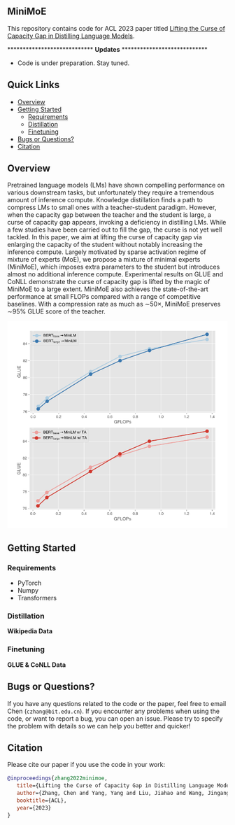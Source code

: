 ## MiniMoE

This repository contains code for ACL 2023 paper titled [Lifting the Curse of Capacity Gap in Distilling Language Models]().

**************************** **Updates** ****************************

<!-- Thanks for your interest in our repo! -->

* Code is under preparation. Stay tuned.

## Quick Links

  - [Overview](#overview)
  - [Getting Started](#getting-started)
    - [Requirements](#requirements)
    - [Distillation](#distillation)
    - [Finetuning](#finetuning)
  - [Bugs or Questions?](#bugs-or-questions)
  - [Citation](#citation)

## Overview

Pretrained language models (LMs) have shown compelling performance on various downstream tasks, but unfortunately they require a tremendous amount of inference compute. Knowledge distillation finds a path to compress LMs to small ones with a teacher-student paradigm. However, when the capacity gap between the teacher and the student is large, a curse of capacity gap appears, invoking a deficiency in distilling LMs. While a few studies have been carried out to fill the gap, the curse is not yet well tackled. In this paper, we aim at lifting the curse of capacity gap via enlarging the capacity of the student without notably increasing the inference compute. Largely motivated by sparse activation regime of mixture of experts (MoE), we propose a mixture of minimal experts (MiniMoE), which imposes extra parameters to the student but introduces almost no additional inference compute. Experimental results on GLUE and CoNLL demonstrate the curse of capacity gap is lifted by the magic of MiniMoE to a large extent. MiniMoE also achieves the state-of-the-art performance at small FLOPs compared with a range of competitive baselines. With a compression rate as much as $\sim$50$\times$, MiniMoE preserves $\sim$95\% GLUE score of the teacher.

<img src="./assets/minimoe_motivation.png" width=600 alt="minimoe" align=center/>

## Getting Started

### Requirements

- PyTorch
- Numpy
- Transformers

### Distillation

**Wikipedia Data**

### Finetuning

**GLUE & CoNLL Data**

<!--
### GLUE Data

Get GLUE data through the [link](https://github.com/nyu-mll/jiant/blob/master/scripts/download_glue_data.py) and put it to the corresponding directory. For example, MRPC dataset should be placed into `datasets/mrpc`.

### CoNLL Data

### Training & Evaluation


The training and evaluation are achieved in several scripts. We provide example scripts as follows.

**Finetuning**

We provide an example of finetuning `bert-base-uncased` on RTE in `scripts/run_finetuning_rte.sh`. We explain some important arguments in following:
* `--model_type`: Variant to use, should be `ft` in the case.
* `--model_path`: Pretrained language models to start with, should be `bert-base-uncased` in the case and can be others as you like.
* `--task_name`: Task to use, should be chosen from `rte`, `mrpc`, `stsb`, `sst2`, `qnli`, `qqp`, `mnli`, and `mnlimm`.
* `--data_type`: Input format to use, default to `combined`.

**Pruning**

We provide and example of pruning a finetuned checkpoint on RTE in `scripts/run_pruning_rte.sh`. The arguments should be self-contained.

**Distillation**

We provide an example of distilling a finetuned teacher to a layer-dropped or parameter-pruned student on RTE in `scripts/run_distillation_rte.sh`. We explain some important arguments in following:
* `--model_type`: Variant to use, should be `kd` in the case.
* `--teacher_model_path`: Teacher models to use, should be the path to the finetuned teacher checkpoint.
* `--student_model_path`: Student models to initialize, should be the path to the pruned/finetuned teacher checkpoint depending on the way you would like to initialize the student.
* `--student_sparsity`: Student sparsity, should be set if you would like to use parameter-pruned student, e.g., 70. Otherwise, this argument should be left blank.
* `--student_layer`: Student layer, should be set if you would like to use layer-dropped student, e.g., 4.

**Teacher Sparsification**

We provide an example of sparsfying the teacher based on the student on RTE in `scripts/run_sparsification_rte.sh`. We explain some important arguments in following:
* `--model_type`: Variant to use, should be `kd` in the case.
* `--teacher_model_path`: Teacher models to use, should be the path to the finetuned teacher checkpoint.
* `--student_model_path`: Student models to use, should be the path to the distilled student checkpoint.
* `--student_sparsity`: Student sparsity, should be set if you would like to use parameter-pruned student, e.g., 70. Otherwise, this argument should be left blank.
* `--student_layer`: Student layer, should be set if you would like to use layer-dropped student, e.g., 4.
* `--lam`: the knowledgeableness tradeoff term to keep a balance between expressiveness and student-friendliness.

**Rewinding**

We provide an example of rewinding the student on RTE in `scripts/run_rewinding_rte.sh`. We explain some important arguments in following:
* `--model_type`: Variant to use, should be `kd` in the case.
* `--teacher_model_path`: Teacher models to use, should be the path to the sparsified teacher checkpoint.
* `--student_model_path`: Student models to initialize, should be the path to the pruned/finetuned teacher checkpoint depending on the way you would like to initialize the student.
* `--student_sparsity`: Student sparsity, should be set if you would like to use parameter-pruned student, e.g., 70. Otherwise, this argument should be left blank.
* `--student_layer`: Student layer, should be set if you would like to use layer-dropped student, e.g., 4.
* `--lam`: the knowledgeableness tradeoff term to keep a balance between expressiveness and student-friendliness. Here, it is just used for folder names.
! -->

## Bugs or Questions?

If you have any questions related to the code or the paper, feel free to email Chen (`czhang@bit.edu.cn`). If you encounter any problems when using the code, or want to report a bug, you can open an issue. Please try to specify the problem with details so we can help you better and quicker!

## Citation

Please cite our paper if you use the code in your work:

```bibtex
@inproceedings{zhang2022minimoe,
   title={Lifting the Curse of Capacity Gap in Distilling Language Models},
   author={Zhang, Chen and Yang, Yang and Liu, Jiahao and Wang, Jingang and Xian, Yunsen and Wang, Benyou and Song, Dawei},
   booktitle={ACL},
   year={2023}
}
```

